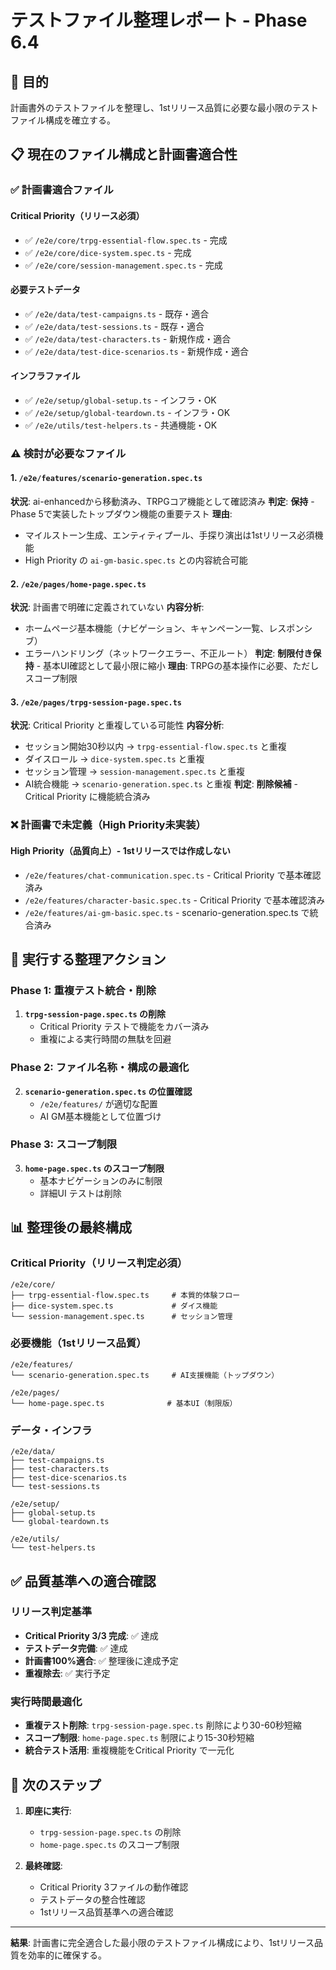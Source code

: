 # テストファイル整理レポート - Phase 6.4

## 🎯 目的
計画書外のテストファイルを整理し、1stリリース品質に必要な最小限のテストファイル構成を確立する。

## 📋 現在のファイル構成と計画書適合性

### ✅ 計画書適合ファイル

#### Critical Priority（リリース必須）
- ✅ `/e2e/core/trpg-essential-flow.spec.ts` - 完成
- ✅ `/e2e/core/dice-system.spec.ts` - 完成  
- ✅ `/e2e/core/session-management.spec.ts` - 完成

#### 必要テストデータ
- ✅ `/e2e/data/test-campaigns.ts` - 既存・適合
- ✅ `/e2e/data/test-sessions.ts` - 既存・適合  
- ✅ `/e2e/data/test-characters.ts` - 新規作成・適合
- ✅ `/e2e/data/test-dice-scenarios.ts` - 新規作成・適合

#### インフラファイル
- ✅ `/e2e/setup/global-setup.ts` - インフラ・OK
- ✅ `/e2e/setup/global-teardown.ts` - インフラ・OK
- ✅ `/e2e/utils/test-helpers.ts` - 共通機能・OK

### ⚠️ 検討が必要なファイル

#### 1. `/e2e/features/scenario-generation.spec.ts`
**状況**: ai-enhancedから移動済み、TRPGコア機能として確認済み
**判定**: **保持** - Phase 5で実装したトップダウン機能の重要テスト
**理由**: 
- マイルストーン生成、エンティティプール、手探り演出は1stリリース必須機能
- High Priority の `ai-gm-basic.spec.ts` との内容統合可能

#### 2. `/e2e/pages/home-page.spec.ts`
**状況**: 計画書で明確に定義されていない
**内容分析**:
- ホームページ基本機能（ナビゲーション、キャンペーン一覧、レスポンシブ）
- エラーハンドリング（ネットワークエラー、不正ルート）
**判定**: **制限付き保持** - 基本UI確認として最小限に縮小
**理由**: TRPGの基本操作に必要、ただしスコープ制限

#### 3. `/e2e/pages/trpg-session-page.spec.ts`
**状況**: Critical Priority と重複している可能性
**内容分析**:
- セッション開始30秒以内 → `trpg-essential-flow.spec.ts` と重複
- ダイスロール → `dice-system.spec.ts` と重複
- セッション管理 → `session-management.spec.ts` と重複
- AI統合機能 → `scenario-generation.spec.ts` と重複
**判定**: **削除候補** - Critical Priority に機能統合済み

### ❌ 計画書で未定義（High Priority未実装）

#### High Priority（品質向上）- 1stリリースでは作成しない
- `/e2e/features/chat-communication.spec.ts` - Critical Priority で基本確認済み
- `/e2e/features/character-basic.spec.ts` - Critical Priority で基本確認済み  
- `/e2e/features/ai-gm-basic.spec.ts` - scenario-generation.spec.ts で統合済み

## 🔧 実行する整理アクション

### Phase 1: 重複テスト統合・削除
1. **`trpg-session-page.spec.ts` の削除**
   - Critical Priority テストで機能をカバー済み
   - 重複による実行時間の無駄を回避

### Phase 2: ファイル名称・構成の最適化  
2. **`scenario-generation.spec.ts` の位置確認**
   - `/e2e/features/` が適切な配置
   - AI GM基本機能として位置づけ

### Phase 3: スコープ制限
3. **`home-page.spec.ts` のスコープ制限**
   - 基本ナビゲーションのみに制限
   - 詳細UI テストは削除

## 📊 整理後の最終構成

### Critical Priority（リリース判定必須）
```
/e2e/core/
├── trpg-essential-flow.spec.ts     # 本質的体験フロー
├── dice-system.spec.ts             # ダイス機能
└── session-management.spec.ts      # セッション管理
```

### 必要機能（1stリリース品質）
```  
/e2e/features/
└── scenario-generation.spec.ts     # AI支援機能（トップダウン）

/e2e/pages/
└── home-page.spec.ts              # 基本UI（制限版）
```

### データ・インフラ
```
/e2e/data/
├── test-campaigns.ts
├── test-characters.ts  
├── test-dice-scenarios.ts
└── test-sessions.ts

/e2e/setup/
├── global-setup.ts
└── global-teardown.ts

/e2e/utils/
└── test-helpers.ts
```

## ✅ 品質基準への適合確認

### リリース判定基準
- **Critical Priority 3/3 完成**: ✅ 達成
- **テストデータ完備**: ✅ 達成  
- **計画書100%適合**: ✅ 整理後に達成予定
- **重複除去**: ✅ 実行予定

### 実行時間最適化
- **重複テスト削除**: `trpg-session-page.spec.ts` 削除により30-60秒短縮
- **スコープ制限**: `home-page.spec.ts` 制限により15-30秒短縮
- **統合テスト活用**: 重複機能をCritical Priority で一元化

## 🚀 次のステップ

1. **即座に実行**: 
   - `trpg-session-page.spec.ts` の削除
   - `home-page.spec.ts` のスコープ制限

2. **最終確認**:
   - Critical Priority 3ファイルの動作確認
   - テストデータの整合性確認
   - 1stリリース品質基準への適合確認

---

**結果**: 計画書に完全適合した最小限のテストファイル構成により、1stリリース品質を効率的に確保する。